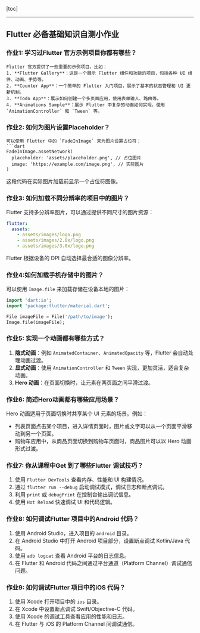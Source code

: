 [toc]



-----

## Flutter 必备基础知识自测小作业
### 作业1: 学习过Flutter 官方示例项目你都有哪些？

```
Flutter 官方提供了一些重要的示例项目，比如：
1. **Flutter Gallery**：这是一个展示 Flutter 组件和功能的项目，包括各种 UI 组件、动画、手势等。
2. **Counter App**：一个简单的 Flutter 入门项目，展示了基本的状态管理和 UI 更新机制。
3. **Todo App**：展示如何创建一个多页面应用，使用表单输入、路由等。
4. **Animations Sample**：展示 Flutter 中复杂的动画如何实现，使用 `AnimationController` 和 `Tween` 等。
```

### 作业2: 如何为图片设置Placeholder？

```
可以使用 Flutter 中的 `FadeInImage` 来为图片设置占位符：
```dart
FadeInImage.assetNetwork(
  placeholder: 'assets/placeholder.png', // 占位图片
  image: 'https://example.com/image.png', // 实际图片
)
```
这段代码在实际图片加载前显示一个占位符图像。

### 作业3: 如何加载不同分辨率的项目中的图片？

Flutter 支持多分辨率图片，可以通过提供不同尺寸的图片资源：
```yaml
flutter:
  assets:
    - assets/images/logo.png
    - assets/images/2.0x/logo.png
    - assets/images/3.0x/logo.png
```
Flutter 根据设备的 DPI 自动选择最合适的图像分辨率。


### 作业4:如何加载手机存储中的图片？


可以使用 `Image.file` 来加载存储在设备本地的图片：
```dart
import 'dart:io';
import 'package:flutter/material.dart';

File imageFile = File('/path/to/image');
Image.file(imageFile);
```


### 作业5: 实现一个动画都有哪些方式？


1. **隐式动画**：例如 `AnimatedContainer`、`AnimatedOpacity` 等，Flutter 会自动处理动画过渡。
2. **显式动画**：使用 `AnimationController` 和 `Tween` 实现，更加灵活，适合复杂动画。
3. **Hero 动画**：在页面切换时，让元素在两页面之间平滑过渡。


### 作业6: 简述Hero动画都有哪些应用场景？


Hero 动画适用于页面切换时共享某个 UI 元素的场景。例如：
- 列表页面点击某个项目，进入详情页面时，图片或文字可以从一个页面平滑移动到另一个页面。
- 购物车应用中，从商品页面切换到购物车页面时，商品图片可以以 Hero 动画形式过渡。


### 作业7: 你从课程中Get 到了哪些Flutter 调试技巧？


1. 使用 `Flutter DevTools` 查看内存、性能和 UI 构建情况。
2. 通过 `flutter run --debug` 启动调试模式，调试日志和断点调试。
3. 利用 `print` 或 `debugPrint` 在控制台输出调试信息。
4. 使用 `Hot Reload` 快速调试 UI 和代码逻辑。


### 作业8: 如何调试Flutter 项目中的Android 代码？


1. 使用 Android Studio，进入项目的 `android` 目录。
2. 在 Android Studio 中打开 Android 项目部分，设置断点调试 Kotlin/Java 代码。
3. 使用 `adb logcat` 查看 Android 平台的日志信息。
4. 在 Flutter 和 Android 代码之间通过平台通道（Platform Channel）调试通信问题。


### 作业9: 如何调试Flutter 项目中的iOS 代码？


1. 使用 Xcode 打开项目中的 `ios` 目录。
2. 在 Xcode 中设置断点调试 Swift/Objective-C 代码。
3. 使用 Xcode 的调试工具查看应用的性能和日志。
4. 在 Flutter 与 iOS 的 Platform Channel 间调试通信。



